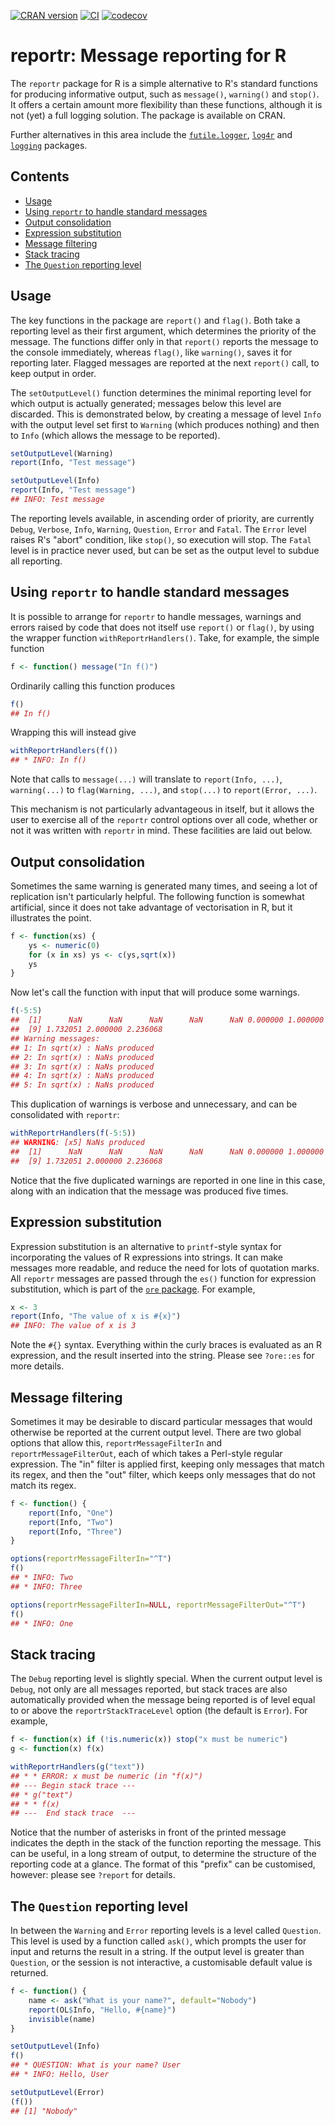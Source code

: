 [![CRAN version](http://www.r-pkg.org/badges/version/reportr)](https://cran.r-project.org/package=reportr) [![CI](https://github.com/jonclayden/reportr/actions/workflows/ci.yaml/badge.svg)](https://github.com/jonclayden/reportr/actions/workflows/ci.yaml) [![codecov](https://codecov.io/gh/jonclayden/reportr/graph/badge.svg?token=WAGDWQjJRM)](https://app.codecov.io/gh/jonclayden/reportr)

# reportr: Message reporting for R

The `reportr` package for R is a simple alternative to R's standard functions for producing informative output, such as `message()`, `warning()` and `stop()`. It offers a certain amount more flexibility than these functions, although it is not (yet) a full logging solution. The package is available on CRAN.

Further alternatives in this area include the [`futile.logger`](https://cran.r-project.org/package=futile.logger), [`log4r`](https://cran.r-project.org/package=log4r) and [`logging`](https://cran.r-project.org/package=logging) packages.

## Contents

- [Usage](#usage)
- [Using `reportr` to handle standard messages](#using-reportr-to-handle-standard-messages)
- [Output consolidation](#output-consolidation)
- [Expression substitution](#expression-substitution)
- [Message filtering](#message-filtering)
- [Stack tracing](#stack-tracing)
- [The `Question` reporting level](#the-question-reporting-level)

## Usage

The key functions in the package are `report()` and `flag()`. Both take a reporting level as their first argument, which determines the priority of the message. The functions differ only in that `report()` reports the message to the console immediately, whereas `flag()`, like `warning()`, saves it for reporting later. Flagged messages are reported at the next `report()` call, to keep output in order.

The `setOutputLevel()` function determines the minimal reporting level for which output is actually generated; messages below this level are discarded. This is demonstrated below, by creating a message of level `Info` with the output level set first to `Warning` (which produces nothing) and then to `Info` (which allows the message to be reported).

```r
setOutputLevel(Warning)
report(Info, "Test message")

setOutputLevel(Info)
report(Info, "Test message")
## INFO: Test message
```

The reporting levels available, in ascending order of priority, are currently `Debug`, `Verbose`, `Info`, `Warning`, `Question`, `Error` and `Fatal`. The `Error` level raises R's "abort" condition, like `stop()`, so execution will stop. The `Fatal` level is in practice never used, but can be set as the output level to subdue all reporting.

## Using `reportr` to handle standard messages

It is possible to arrange for `reportr` to handle messages, warnings and errors raised by code that does not itself use `report()` or `flag()`, by using the wrapper function `withReportrHandlers()`. Take, for example, the simple function

```r
f <- function() message("In f()")
```

Ordinarily calling this function produces

```r
f()
## In f()
```

Wrapping this will instead give

```r
withReportrHandlers(f())
## * INFO: In f()
```

Note that calls to `message(...)` will translate to `report(Info, ...)`, `warning(...)` to `flag(Warning, ...)`, and `stop(...)` to `report(Error, ...)`.

This mechanism is not particularly advantageous in itself, but it allows the user to exercise all of the `reportr` control options over all code, whether or not it was written with `reportr` in mind. These facilities are laid out below.

## Output consolidation

Sometimes the same warning is generated many times, and seeing a lot of replication isn't particularly helpful. The following function is somewhat artificial, since it does not take advantage of vectorisation in R, but it illustrates the point.

```r
f <- function(xs) {
    ys <- numeric(0)
    for (x in xs) ys <- c(ys,sqrt(x))
    ys
}
```

Now let's call the function with input that will produce some warnings.

```r
f(-5:5)
##  [1]      NaN      NaN      NaN      NaN      NaN 0.000000 1.000000 1.414214
##  [9] 1.732051 2.000000 2.236068
## Warning messages:
## 1: In sqrt(x) : NaNs produced
## 2: In sqrt(x) : NaNs produced
## 3: In sqrt(x) : NaNs produced
## 4: In sqrt(x) : NaNs produced
## 5: In sqrt(x) : NaNs produced
```

This duplication of warnings is verbose and unnecessary, and can be consolidated with `reportr`:

```r
withReportrHandlers(f(-5:5))
## WARNING: [x5] NaNs produced
##  [1]      NaN      NaN      NaN      NaN      NaN 0.000000 1.000000 1.414214
##  [9] 1.732051 2.000000 2.236068
```

Notice that the five duplicated warnings are reported in one line in this case, along with an indication that the message was produced five times.

## Expression substitution

Expression substitution is an alternative to `printf`-style syntax for incorporating the values of R expressions into strings. It can make messages more readable, and reduce the need for lots of quotation marks. All `reportr` messages are passed through the `es()` function for expression substitution, which is part of the [`ore` package](https://github.com/jonclayden/ore). For example,

```r
x <- 3
report(Info, "The value of x is #{x}")
## INFO: The value of x is 3
```

Note the `#{}` syntax. Everything within the curly braces is evaluated as an R expression, and the result inserted into the string. Please see `?ore::es` for more details.

## Message filtering

Sometimes it may be desirable to discard particular messages that would otherwise be reported at the current output level. There are two global options that allow this, `reportrMessageFilterIn` and `reportrMessageFilterOut`, each of which takes a Perl-style regular expression. The "in" filter is applied first, keeping only messages that match its regex, and then the "out" filter, which keeps only messages that do not match its regex.

```r
f <- function() {
    report(Info, "One")
    report(Info, "Two")
    report(Info, "Three")
}

options(reportrMessageFilterIn="^T")
f()
## * INFO: Two
## * INFO: Three

options(reportrMessageFilterIn=NULL, reportrMessageFilterOut="^T")
f()
## * INFO: One
```

## Stack tracing

The `Debug` reporting level is slightly special. When the current output level is `Debug`, not only are all messages reported, but stack traces are also automatically provided when the message being reported is of level equal to or above the `reportrStackTraceLevel` option (the default is `Error`). For example,

```r
f <- function(x) if (!is.numeric(x)) stop("x must be numeric")
g <- function(x) f(x)

withReportrHandlers(g("text"))
## * * ERROR: x must be numeric (in "f(x)")
## --- Begin stack trace ---
## * g("text")
## * * f(x)
## ---  End stack trace  ---
```

Notice that the number of asterisks in front of the printed message indicates the depth in the stack of the function reporting the message. This can be useful, in a long stream of output, to determine the structure of the reporting code at a glance. The format of this "prefix" can be customised, however: please see `?report` for details.

## The `Question` reporting level

In between the `Warning` and `Error` reporting levels is a level called `Question`. This level is used by a function called `ask()`, which prompts the user for input and returns the result in a string. If the output level is greater than `Question`, or the session is not interactive, a customisable default value is returned.

```r
f <- function() {
    name <- ask("What is your name?", default="Nobody")
    report(OL$Info, "Hello, #{name}")
    invisible(name)
}

setOutputLevel(Info)
f()
## * QUESTION: What is your name? User
## * INFO: Hello, User

setOutputLevel(Error)
(f())
## [1] "Nobody"
```
